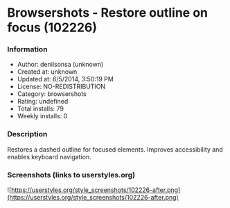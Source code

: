 # Browsershots - Restore outline on focus (102226)

### Information
- Author: denilsonsa (unknown)
- Created at: unknown
- Updated at: 6/5/2014, 3:50:19 PM
- License: NO-REDISTRIBUTION
- Category: browsershots
- Rating: undefined
- Total installs: 79
- Weekly installs: 0


### Description
Restores a dashed outline for focused elements. Improves accessibility and enables keyboard navigation.


### Screenshots (links to userstyles.org)
![https://userstyles.org/style_screenshots/102226-after.png](https://userstyles.org/style_screenshots/102226-after.png)


